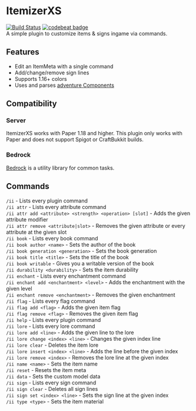 # ItemizerXS
[![Build Status](https://app.travis-ci.com/DRE2N/ItemizerXS.svg?branch=master)](https://app.travis-ci.com/DRE2N/ItemizerXS)
[![codebeat badge](https://codebeat.co/badges/b6e3a916-329e-44cf-a46d-3a000ab9824b)](https://codebeat.co/projects/github-com-dre2n-itemizerdre-master) <br>
A simple plugin to customize items & signs ingame via commands.

## Features
- Edit an ItemMeta with a single command
- Add/change/remove sign lines
- Supports 1.16+ colors
- Uses and parses [adventure Components](https://github.com/KyoriPowered/adventure)

## Compatibility

### Server
ItemizerXS works with Paper 1.18 and higher. This plugin only works with Paper and does not support Spigot or CraftBukkit builds.

### Bedrock
[Bedrock](https://github.com/DRE2N/Bedrock) is a utility library for common tasks.

## Commands
`/ii` - Lists every plugin command <br>
`/ii attr` - Lists every attribute command <br>
`/ii attr add <attribute> <strength> <operation> [slot]` - Adds the given attribute modifier <br>
`/ii attr remove <attribute|slot>` - Removes the given attribute or every attribute at the given slot <br>
`/ii book` - Lists every book command <br>
`/ii book author <name>` - Sets the author of the book <br>
`/ii book generation <generation>` - Sets the book generation <br>
`/ii book title <title>` - Sets the title of the book <br>
`/ii book writable` - Gives you a writable version of the book <br>
`/ii durability <durability>` - Sets the item durability <br>
`/ii enchant` - Lists every enchantment command <br>
`/ii enchant add <enchantment> <level>` - Adds the enchantment with the given level <br>
`/ii enchant remove <enchantment>` - Removes the given enchantment <br>
`/ii flag` - Lists every flag command <br>
`/ii flag add <flag>` - Adds the given item flag <br>
`/ii flag remove <flag>` - Removes the given item flag <br>
`/ii help` - Lists every plugin command <br>
`/ii lore` - Lists every lore command <br>
`/ii lore add <line>` - Adds the given line to the lore <br>
`/ii lore change <index> <line>` - Changes the given index line <br>
`/ii lore clear` - Deletes the item lore <br>
`/ii lore insert <index> <line>` - Adds the line before the given index <br>
`/ii lore remove <index>` - Removes the lore line at the given index <br>
`/ii name <name>` - Sets the item name <br>
`/ii reset` - Resets the item meta <br>
`/ii data` - Sets the custom model data <br>
`/ii sign` - Lists every sign command <br>
`/ii sign clear` - Deletes all sign lines <br>
`/ii sign set <index> <line>` - Sets the sign line at the given index <br>
`/ii type <type>` - Sets the item material <br>
 
